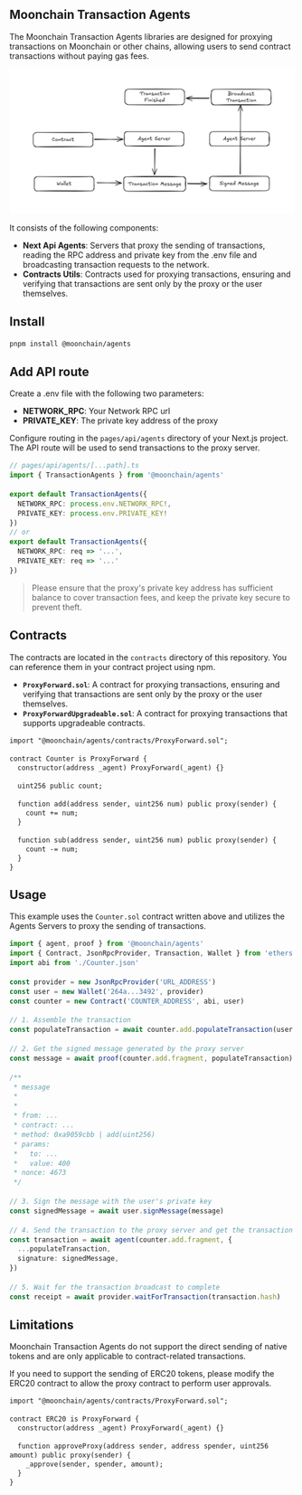 ## Moonchain Transaction Agents

The Moonchain Transaction Agents libraries are designed for proxying transactions on Moonchain or other chains, allowing users to send contract transactions without paying gas fees.

![](/public/flow.png)

It consists of the following components:

- **Next Api Agents**: Servers that proxy the sending of transactions, reading the RPC address and private key from the .env file and broadcasting transaction requests to the network.
- **Contracts Utils**: Contracts used for proxying transactions, ensuring and verifying that transactions are sent only by the proxy or the user themselves.

## Install

```bash
pnpm install @moonchain/agents
```

## Add API route

Create a .env file with the following two parameters:

- **NETWORK_RPC**: Your Network RPC url
- **PRIVATE_KEY**: The private key address of the proxy

Configure routing in the `pages/api/agents` directory of your Next.js project. The API route will be used to send transactions to the proxy server.

```ts
// pages/api/agents/[...path].ts
import { TransactionAgents } from '@moonchain/agents'

export default TransactionAgents({
  NETWORK_RPC: process.env.NETWORK_RPC!,
  PRIVATE_KEY: process.env.PRIVATE_KEY!
})
// or
export default TransactionAgents({
  NETWORK_RPC: req => '...',
  PRIVATE_KEY: req => '...'
})
```

> Please ensure that the proxy's private key address has sufficient balance to cover transaction fees, and keep the private key secure to prevent theft.

## Contracts

The contracts are located in the `contracts` directory of this repository. You can reference them in your contract project using npm.

- **`ProxyForward.sol`**: A contract for proxying transactions, ensuring and verifying that transactions are sent only by the proxy or the user themselves.
- **`ProxyForwardUpgradeable.sol`**: A contract for proxying transactions that supports upgradeable contracts.

```solidity
import "@moonchain/agents/contracts/ProxyForward.sol";

contract Counter is ProxyForward {
  constructor(address _agent) ProxyForward(_agent) {}

  uint256 public count;

  function add(address sender, uint256 num) public proxy(sender) {
    count += num;
  }

  function sub(address sender, uint256 num) public proxy(sender) {
    count -= num;
  }
}
```

## Usage

This example uses the `Counter.sol` contract written above and utilizes the Agents Servers to proxy the sending of transactions.

```ts
import { agent, proof } from '@moonchain/agents'
import { Contract, JsonRpcProvider, Transaction, Wallet } from 'ethers'
import abi from './Counter.json'

const provider = new JsonRpcProvider('URL_ADDRESS')
const user = new Wallet('264a...3492', provider)
const counter = new Contract('COUNTER_ADDRESS', abi, user)

// 1. Assemble the transaction
const populateTransaction = await counter.add.populateTransaction(user.address, 10)

// 2. Get the signed message generated by the proxy server
const message = await proof(counter.add.fragment, populateTransaction)

/**
 * message
 *
 *
 * from: ...
 * contract: ...
 * method: 0xa9059cbb | add(uint256)
 * params:
 *   to: ...
 *   value: 400
 * nonce: 4673
 */

// 3. Sign the message with the user's private key
const signedMessage = await user.signMessage(message)

// 4. Send the transaction to the proxy server and get the transaction information
const transaction = await agent(counter.add.fragment, {
  ...populateTransaction,
  signature: signedMessage,
})

// 5. Wait for the transaction broadcast to complete
const receipt = await provider.waitForTransaction(transaction.hash)
```

## Limitations

Moonchain Transaction Agents do not support the direct sending of native tokens and are only applicable to contract-related transactions.

If you need to support the sending of ERC20 tokens, please modify the ERC20 contract to allow the proxy contract to perform user approvals.

```sol
import "@moonchain/agents/contracts/ProxyForward.sol";

contract ERC20 is ProxyForward {
  constructor(address _agent) ProxyForward(_agent) {}

  function approveProxy(address sender, address spender, uint256 amount) public proxy(sender) {
    _approve(sender, spender, amount);
  }
}
```
